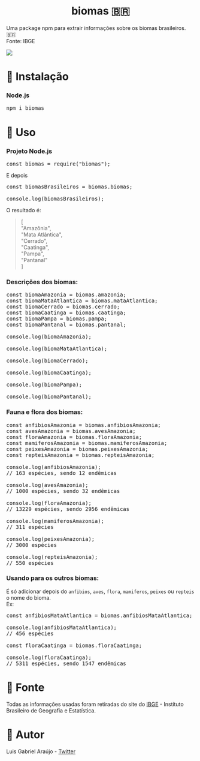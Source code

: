 <h1 align="center">biomas 🇧🇷</h1>
Uma package npm para extrair informações sobre os biomas brasileiros. 🇧🇷 <br>
Fonte: IBGE

<a href="https://nodei.co/npm/biomas/"><img src="https://nodei.co/npm/biomas.png"></a>

# 🚩 Instalação

### Node.js
 <pre>
npm i biomas
</pre>

# 🚩 Uso

### Projeto Node.js
<pre>
const biomas = require("biomas");
</pre>
E depois
<pre>
const biomasBrasileiros = biomas.biomas;

console.log(biomasBrasileiros);
</pre>

O resultado é:
>[ <br>
>	"Amazônia", <br>
>	"Mata Atlântica", <br>
>	"Cerrado", <br>
>	"Caatinga", <br>
>	"Pampa", <br>
>	"Pantanal" <br>
>]

### Descrições dos biomas:
<pre>
const biomaAmazonia = biomas.amazonia;
const biomaMataAtlantica = biomas.mataAtlantica;
const biomaCerrado = biomas.cerrado;
const biomaCaatinga = biomas.caatinga;
const biomaPampa = biomas.pampa;
const biomaPantanal = biomas.pantanal;

console.log(biomaAmazonia);

console.log(biomaMataAtlantica);

console.log(biomaCerrado);

console.log(biomaCaatinga);

console.log(biomaPampa);

console.log(biomaPantanal);
</pre>

### Fauna e flora dos biomas:
<pre>
const anfibiosAmazonia = biomas.anfibiosAmazonia;
const avesAmazonia = biomas.avesAmazonia;
const floraAmazonia = biomas.floraAmazonia;
const mamiferosAmazonia = biomas.mamiferosAmazonia;
const peixesAmazonia = biomas.peixesAmazonia;
const repteisAmazonia = biomas.repteisAmazonia;

console.log(anfibiosAmazonia); <br>// 163 espécies, sendo 12 endêmicas<br>
console.log(avesAmazonia); <br>// 1000 espécies, sendo 32 endêmicas<br>
console.log(floraAmazonia); <br>// 13229 espécies, sendo 2956 endêmicas<br>
console.log(mamiferosAmazonia); <br>// 311 espécies<br>
console.log(peixesAmazonia); <br>// 3000 espécies<br>
console.log(repteisAmazonia); <br>// 550 espécies
</pre>

### Usando para os outros biomas:
É só adicionar depois do `anfibios`, `aves`, `flora`, `mamiferos`, `peixes` ou `repteis` o nome do bioma. <br>
Ex:
<pre>
const anfibiosMataAtlantica = biomas.anfibiosMataAtlantica;

console.log(anfibiosMataAtlantica);
// 456 espécies

const floraCaatinga = biomas.floraCaatinga;

console.log(floraCaatinga);
// 5311 espécies, sendo 1547 endêmicas
</pre>

# 🚩 Fonte
Todas as informações usadas foram retiradas do site do [IBGE](https://educa.ibge.gov.br/jovens/conheca-o-brasil/territorio/18307-biomas-brasileiros.html) - Instituto Brasileiro de Geografia e Estatística.

# 🚩 Autor
Luis Gabriel Araújo - [Twitter](https://twitter.com/luisgbr1el)
